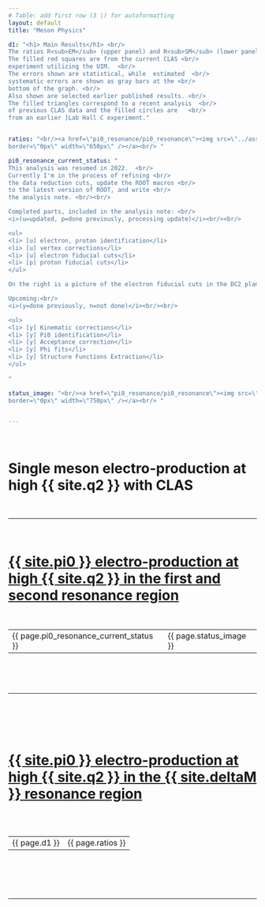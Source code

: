```yaml
---
# Table: add first row (3 |) for autoformatting
layout: default
title: "Meson Physics"

d1: "<h1> Main Results</h1> <br/>
The ratios R<sub>EM</sub> (upper panel) and R<sub>SM</sub> (lower panel). <br/>
The filled red squares are from the current CLAS <br/>
experiment utilizing the UIM.  <br/>
The errors shown are statistical, while  estimated  <br/>
systematic errors are shown as gray bars at the <br/>
bottom of the graph. <br/>
Also shown are selected earlier published results. <br/>
The filled triangles correspond to a recent analysis  <br/>
of previous CLAS data and the filled circles are   <br/>
from an earlier ]Lab Hall C experiment."


ratios: "<br/><a href=\"pi0_resonance/pi0_resonance\"><img src=\"../assets/images/pi0/multipoles_ratios.png\"
border=\"0px\" width=\"650px\" /></a><br/> "

pi0_resonance_current_status: "
This analysis was resumed in 2022.  <br/>
Currently I'm in the process of refining <br/>
the data reduction cuts, update the ROOT macros <br/>
to the latest version of ROOT, and write <br/> 
the analysis note. <br/><br/>

Completed parts, included in the analysis note: <br/>
<i>(u=updated, p=done previously, processing update)</i><br/><br/>

<ul>
<li> [u] electron, proton identification</li>
<li> [u] vertex corrections</li>
<li> [u] electron fiducial cuts</li>
<li> [p] proton fiducial cuts</li>
</ul>

On the right is a picture of the electron fiducial cuts in the DC2 plane. <br/><br/>

Upcoming:<br/> 
<i>(y=done previously, n=not done)</i><br/><br/>

<ul>
<li> [y] Kinematic corrections</li>
<li> [y] Pi0 identification</li>
<li> [y] Acceptance correction</li>
<li> [y] Phi fits</li>
<li> [y] Structure Functions Extraction</li>
</ul>
 
"

status_image: "<br/><a href=\"pi0_resonance/pi0_resonance\"><img src=\"https://userweb.jlab.org/~ungaro/plots/efid/img/plane-DC2_intsector-2.png\"
border=\"0px\" width=\"750px\" /></a><br/> "


---
```


<br/>

# Single meson electro-production at high {{ site.q2 }} with CLAS

<br/>

---

<br/>


# [{{ site.pi0 }} electro-production at high {{ site.q2 }} in the first and second resonance region](pi0_resonance/pi0_resonance)



<br/>
<table class="alternate">
		<tr>
            <td> {{ page.pi0_resonance_current_status }} </td>
            <td> {{ page.status_image }} </td>
        </tr>

</table>
<br/><br/><br/>

---

<br/>

<div class="colored_band">

<br/><br/>

<h1><a href="pi0_delta/pi0_delta">{{ site.pi0 }} electro-production at high {{ site.q2 }} in the {{ site.deltaM }} resonance region</a></h1>





<br/><br/>
<table class="alternate">
		<tr>
            <td> {{ page.d1 }} </td>
            <td> {{ page.ratios }} </td>
        </tr>

</table>
<br/><br/><br/>

</div>

<br/>

---



